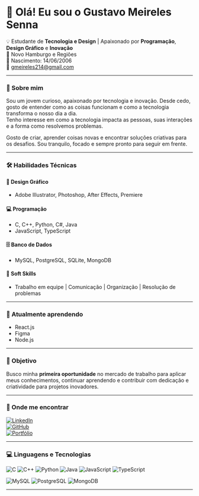 # 👋 Olá! Eu sou o Gustavo Meireles Senna

💡 Estudante de **Tecnologia e Design** | Apaixonado por **Programação**, **Design Gráfico** e **Inovação**  
📍 Novo Hamburgo e Regiões  
📅 Nascimento: 14/06/2006  
📧 gmeireles214@gmail.com

---

### 🚀 Sobre mim

Sou um jovem curioso, apaixonado por tecnologia e inovação. Desde cedo, gosto de entender como as coisas funcionam e como a tecnologia transforma o nosso dia a dia.  
Tenho interesse em como a tecnologia impacta as pessoas, suas interações e a forma como resolvemos problemas.

Gosto de criar, aprender coisas novas e encontrar soluções criativas para os desafios. Sou tranquilo, focado e sempre pronto para seguir em frente.

---

### 🛠️ Habilidades Técnicas

#### 🎨 Design Gráfico
- Adobe Illustrator, Photoshop, After Effects, Premiere

#### 💻 Programação
- C, C++, Python, C#, Java  
- JavaScript, TypeScript  

#### 🗄️ Banco de Dados
- MySQL, PostgreSQL, SQLite, MongoDB

#### 🤝 Soft Skills
- Trabalho em equipe | Comunicação | Organização | Resolução de problemas

---

### 🌱 Atualmente aprendendo
- React.js  
- Figma  
- Node.js  

---

### 🎯 Objetivo

Busco minha **primeira oportunidade** no mercado de trabalho para aplicar meus conhecimentos, continuar aprendendo e contribuir com dedicação e criatividade para projetos inovadores.

---

### 📌 Onde me encontrar

[![LinkedIn](https://img.shields.io/badge/-LinkedIn-0A66C2?style=for-the-badge&logo=linkedin&logoColor=white)](https://www.linkedin.com/in/seu-perfil-aqui)  
[![GitHub](https://img.shields.io/badge/-GitHub-181717?style=for-the-badge&logo=github&logoColor=white)](https://github.com/seu-usuario)  
[![Portfólio](https://img.shields.io/badge/-Portfólio-FF6347?style=for-the-badge&logo=internetexplorer&logoColor=white)](https://seuportfolio.com)

---

### 💻 Linguagens e Tecnologias

![C](https://img.shields.io/badge/-C-00599C?style=for-the-badge&logo=c&logoColor=white)
![C++](https://img.shields.io/badge/-C++-00599C?style=for-the-badge&logo=c%2b%2b&logoColor=white)
![Python](https://img.shields.io/badge/-Python-3776AB?style=for-the-badge&logo=python&logoColor=white)
![Java](https://img.shields.io/badge/-Java-007396?style=for-the-badge&logo=java&logoColor=white)
![JavaScript](https://img.shields.io/badge/-JavaScript-F7DF1E?style=for-the-badge&logo=javascript&logoColor=black)
![TypeScript](https://img.shields.io/badge/-TypeScript-3178C6?style=for-the-badge&logo=typescript&logoColor=white)

![MySQL](https://img.shields.io/badge/-MySQL-4479A1?style=for-the-badge&logo=mysql&logoColor=white)
![PostgreSQL](https://img.shields.io/badge/-PostgreSQL-336791?style=for-the-badge&logo=postgresql&logoColor=white)
![MongoDB](https://img.shields.io/badge/-MongoDB-47A248?style=for-the-badge&logo=mongodb&logoColor=white)

---

